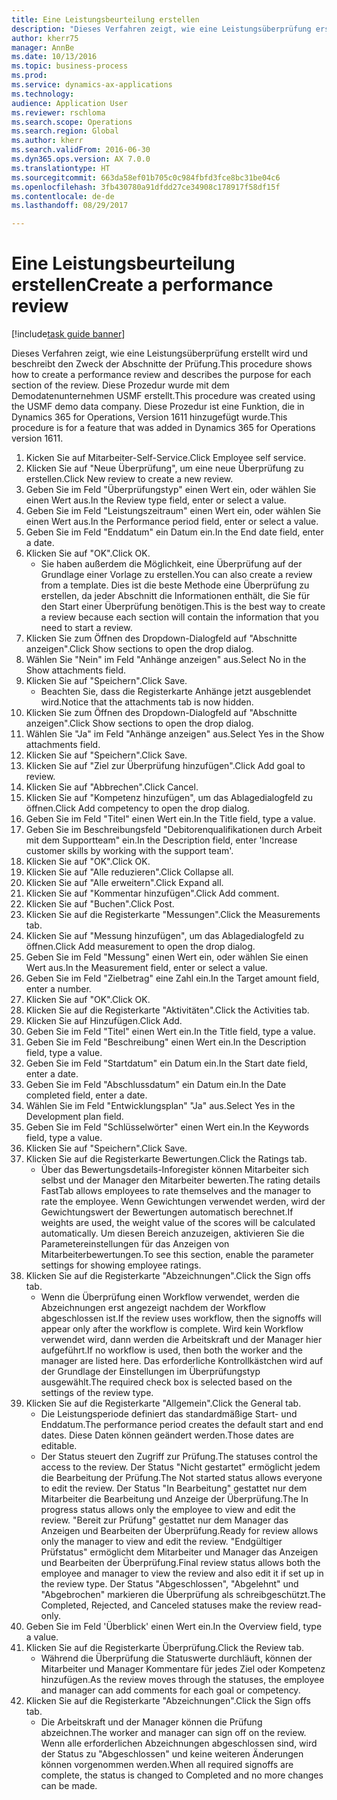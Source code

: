 ```yaml
--- 
title: Eine Leistungsbeurteilung erstellen
description: "Dieses Verfahren zeigt, wie eine Leistungsüberprüfung erstellt wird und beschreibt den Zweck der Abschnitte der Prüfung."
author: kherr75
manager: AnnBe
ms.date: 10/13/2016
ms.topic: business-process
ms.prod: 
ms.service: dynamics-ax-applications
ms.technology: 
audience: Application User
ms.reviewer: rschloma
ms.search.scope: Operations
ms.search.region: Global
ms.author: kherr
ms.search.validFrom: 2016-06-30
ms.dyn365.ops.version: AX 7.0.0
ms.translationtype: HT
ms.sourcegitcommit: 663da58ef01b705c0c984fbfd3fce8bc31be04c6
ms.openlocfilehash: 3fb430780a91dfdd27ce34908c178917f58df15f
ms.contentlocale: de-de
ms.lasthandoff: 08/29/2017

---
```

# <a name="create-a-performance-review"></a><span data-ttu-id="b52dd-103">Eine Leistungsbeurteilung erstellen</span><span class="sxs-lookup"><span data-stu-id="b52dd-103">Create a performance review</span></span>

[!include[task guide banner](../../includes/task-guide-banner.md)]

<span data-ttu-id="b52dd-104">Dieses Verfahren zeigt, wie eine Leistungsüberprüfung erstellt wird und beschreibt den Zweck der Abschnitte der Prüfung.</span><span class="sxs-lookup"><span data-stu-id="b52dd-104">This procedure shows how to create a performance review and describes the purpose for each section of the review.</span></span> <span data-ttu-id="b52dd-105">Diese Prozedur wurde mit dem Demodatenunternehmen USMF erstellt.</span><span class="sxs-lookup"><span data-stu-id="b52dd-105">This procedure was created using the USMF demo data company.</span></span> <span data-ttu-id="b52dd-106">Diese Prozedur ist eine Funktion, die in Dynamics 365 for Operations, Version 1611 hinzugefügt wurde.</span><span class="sxs-lookup"><span data-stu-id="b52dd-106">This procedure is for a feature that was added in Dynamics 365 for Operations version 1611.</span></span>

1. <span data-ttu-id="b52dd-107">Kicken Sie auf Mitarbeiter-Self-Service.</span><span class="sxs-lookup"><span data-stu-id="b52dd-107">Click Employee self service.</span></span>
2. <span data-ttu-id="b52dd-108">Klicken Sie auf "Neue Überprüfung", um eine neue Überprüfung zu erstellen.</span><span class="sxs-lookup"><span data-stu-id="b52dd-108">Click New review to create a new review.</span></span>
3. <span data-ttu-id="b52dd-109">Geben Sie im Feld "Überprüfungstyp" einen Wert ein, oder wählen Sie einen Wert aus.</span><span class="sxs-lookup"><span data-stu-id="b52dd-109">In the Review type field, enter or select a value.</span></span>
4. <span data-ttu-id="b52dd-110">Geben Sie im Feld "Leistungszeitraum" einen Wert ein, oder wählen Sie einen Wert aus.</span><span class="sxs-lookup"><span data-stu-id="b52dd-110">In the Performance period field, enter or select a value.</span></span>
5. <span data-ttu-id="b52dd-111">Geben Sie im Feld "Enddatum" ein Datum ein.</span><span class="sxs-lookup"><span data-stu-id="b52dd-111">In the End date field, enter a date.</span></span>
6. <span data-ttu-id="b52dd-112">Klicken Sie auf "OK".</span><span class="sxs-lookup"><span data-stu-id="b52dd-112">Click OK.</span></span>
    * <span data-ttu-id="b52dd-113">Sie haben außerdem die Möglichkeit, eine Überprüfung auf der Grundlage einer Vorlage zu erstellen.</span><span class="sxs-lookup"><span data-stu-id="b52dd-113">You can also create a review from a template.</span></span> <span data-ttu-id="b52dd-114">Dies ist die beste Methode eine Überprüfung zu erstellen, da jeder Abschnitt die Informationen enthält, die Sie für den Start einer Überprüfung benötigen.</span><span class="sxs-lookup"><span data-stu-id="b52dd-114">This is the best way to create a review because each section will contain the information that you need to start a review.</span></span>  
7. <span data-ttu-id="b52dd-115">Klicken Sie zum Öffnen des Dropdown-Dialogfeld auf "Abschnitte anzeigen".</span><span class="sxs-lookup"><span data-stu-id="b52dd-115">Click Show sections to open the drop dialog.</span></span>
8. <span data-ttu-id="b52dd-116">Wählen Sie "Nein" im Feld "Anhänge anzeigen" aus.</span><span class="sxs-lookup"><span data-stu-id="b52dd-116">Select No in the Show attachments field.</span></span>
9. <span data-ttu-id="b52dd-117">Klicken Sie auf "Speichern".</span><span class="sxs-lookup"><span data-stu-id="b52dd-117">Click Save.</span></span>
    * <span data-ttu-id="b52dd-118">Beachten Sie, dass die Registerkarte Anhänge jetzt ausgeblendet wird.</span><span class="sxs-lookup"><span data-stu-id="b52dd-118">Notice that the attachments tab is now hidden.</span></span>  
10. <span data-ttu-id="b52dd-119">Klicken Sie zum Öffnen des Dropdown-Dialogfeld auf "Abschnitte anzeigen".</span><span class="sxs-lookup"><span data-stu-id="b52dd-119">Click Show sections to open the drop dialog.</span></span>
11. <span data-ttu-id="b52dd-120">Wählen Sie "Ja" im Feld "Anhänge anzeigen" aus.</span><span class="sxs-lookup"><span data-stu-id="b52dd-120">Select Yes in the Show attachments field.</span></span>
12. <span data-ttu-id="b52dd-121">Klicken Sie auf "Speichern".</span><span class="sxs-lookup"><span data-stu-id="b52dd-121">Click Save.</span></span>
13. <span data-ttu-id="b52dd-122">Klicken Sie auf "Ziel zur Überprüfung hinzufügen".</span><span class="sxs-lookup"><span data-stu-id="b52dd-122">Click Add goal to review.</span></span>
14. <span data-ttu-id="b52dd-123">Klicken Sie auf "Abbrechen".</span><span class="sxs-lookup"><span data-stu-id="b52dd-123">Click Cancel.</span></span>
15. <span data-ttu-id="b52dd-124">Klicken Sie auf "Kompetenz hinzufügen", um das Ablagedialogfeld zu öffnen.</span><span class="sxs-lookup"><span data-stu-id="b52dd-124">Click Add competency to open the drop dialog.</span></span>
16. <span data-ttu-id="b52dd-125">Geben Sie im Feld "Titel" einen Wert ein.</span><span class="sxs-lookup"><span data-stu-id="b52dd-125">In the Title field, type a value.</span></span>
17. <span data-ttu-id="b52dd-126">Geben Sie im Beschreibungsfeld "Debitorenqualifikationen durch Arbeit mit dem Supportteam" ein.</span><span class="sxs-lookup"><span data-stu-id="b52dd-126">In the Description field, enter 'Increase customer skills by working with the support team'.</span></span>
18. <span data-ttu-id="b52dd-127">Klicken Sie auf "OK".</span><span class="sxs-lookup"><span data-stu-id="b52dd-127">Click OK.</span></span>
19. <span data-ttu-id="b52dd-128">Klicken Sie auf "Alle reduzieren".</span><span class="sxs-lookup"><span data-stu-id="b52dd-128">Click Collapse all.</span></span>
20. <span data-ttu-id="b52dd-129">Klicken Sie auf "Alle erweitern".</span><span class="sxs-lookup"><span data-stu-id="b52dd-129">Click Expand all.</span></span>
21. <span data-ttu-id="b52dd-130">Klicken Sie auf "Kommentar hinzufügen".</span><span class="sxs-lookup"><span data-stu-id="b52dd-130">Click Add comment.</span></span>
22. <span data-ttu-id="b52dd-131">Klicken Sie auf "Buchen".</span><span class="sxs-lookup"><span data-stu-id="b52dd-131">Click Post.</span></span>
23. <span data-ttu-id="b52dd-132">Klicken Sie auf die Registerkarte "Messungen".</span><span class="sxs-lookup"><span data-stu-id="b52dd-132">Click the Measurements tab.</span></span>
24. <span data-ttu-id="b52dd-133">Klicken Sie auf "Messung hinzufügen", um das Ablagedialogfeld zu öffnen.</span><span class="sxs-lookup"><span data-stu-id="b52dd-133">Click Add measurement to open the drop dialog.</span></span>
25. <span data-ttu-id="b52dd-134">Geben Sie im Feld "Messung" einen Wert ein, oder wählen Sie einen Wert aus.</span><span class="sxs-lookup"><span data-stu-id="b52dd-134">In the Measurement field, enter or select a value.</span></span>
26. <span data-ttu-id="b52dd-135">Geben Sie im Feld "Zielbetrag" eine Zahl ein.</span><span class="sxs-lookup"><span data-stu-id="b52dd-135">In the Target amount field, enter a number.</span></span>
27. <span data-ttu-id="b52dd-136">Klicken Sie auf "OK".</span><span class="sxs-lookup"><span data-stu-id="b52dd-136">Click OK.</span></span>
28. <span data-ttu-id="b52dd-137">Klicken Sie auf die Registerkarte "Aktivitäten".</span><span class="sxs-lookup"><span data-stu-id="b52dd-137">Click the Activities tab.</span></span>
29. <span data-ttu-id="b52dd-138">Klicken Sie auf Hinzufügen.</span><span class="sxs-lookup"><span data-stu-id="b52dd-138">Click Add.</span></span>
30. <span data-ttu-id="b52dd-139">Geben Sie im Feld "Titel" einen Wert ein.</span><span class="sxs-lookup"><span data-stu-id="b52dd-139">In the Title field, type a value.</span></span>
31. <span data-ttu-id="b52dd-140">Geben Sie im Feld "Beschreibung" einen Wert ein.</span><span class="sxs-lookup"><span data-stu-id="b52dd-140">In the Description field, type a value.</span></span>
32. <span data-ttu-id="b52dd-141">Geben Sie im Feld "Startdatum" ein Datum ein.</span><span class="sxs-lookup"><span data-stu-id="b52dd-141">In the Start date field, enter a date.</span></span>
33. <span data-ttu-id="b52dd-142">Geben Sie im Feld "Abschlussdatum" ein Datum ein.</span><span class="sxs-lookup"><span data-stu-id="b52dd-142">In the Date completed field, enter a date.</span></span>
34. <span data-ttu-id="b52dd-143">Wählen Sie im Feld "Entwicklungsplan" "Ja" aus.</span><span class="sxs-lookup"><span data-stu-id="b52dd-143">Select Yes in the Development plan field.</span></span>
35. <span data-ttu-id="b52dd-144">Geben Sie im Feld "Schlüsselwörter" einen Wert ein.</span><span class="sxs-lookup"><span data-stu-id="b52dd-144">In the Keywords field, type a value.</span></span>
36. <span data-ttu-id="b52dd-145">Klicken Sie auf "Speichern".</span><span class="sxs-lookup"><span data-stu-id="b52dd-145">Click Save.</span></span>
37. <span data-ttu-id="b52dd-146">Klicken Sie auf die Registerkarte Bewertungen.</span><span class="sxs-lookup"><span data-stu-id="b52dd-146">Click the Ratings tab.</span></span>
    * <span data-ttu-id="b52dd-147">Über das Bewertungsdetails-Inforegister können Mitarbeiter sich selbst und der Manager den Mitarbeiter bewerten.</span><span class="sxs-lookup"><span data-stu-id="b52dd-147">The rating details FastTab allows employees to rate themselves and the manager to rate the employee.</span></span> <span data-ttu-id="b52dd-148">Wenn Gewichtungen verwendet werden, wird der Gewichtungswert der Bewertungen automatisch berechnet.</span><span class="sxs-lookup"><span data-stu-id="b52dd-148">If weights are used, the weight value of the scores will be calculated automatically.</span></span>    <span data-ttu-id="b52dd-149">Um diesen Bereich anzuzeigen, aktivieren Sie die Parametereinstellungen für das Anzeigen von Mitarbeiterbewertungen.</span><span class="sxs-lookup"><span data-stu-id="b52dd-149">To see this section, enable the parameter settings for showing employee ratings.</span></span>  
38. <span data-ttu-id="b52dd-150">Klicken Sie auf die Registerkarte "Abzeichnungen".</span><span class="sxs-lookup"><span data-stu-id="b52dd-150">Click the Sign offs tab.</span></span>
    * <span data-ttu-id="b52dd-151">Wenn die Überprüfung einen Workflow verwendet, werden die Abzeichnungen erst angezeigt nachdem der Workflow abgeschlossen ist.</span><span class="sxs-lookup"><span data-stu-id="b52dd-151">If the review uses workflow, then the signoffs will appear only after the workflow is complete.</span></span> <span data-ttu-id="b52dd-152">Wird kein Workflow verwendet wird, dann werden die Arbeitskraft und der Manager hier aufgeführt.</span><span class="sxs-lookup"><span data-stu-id="b52dd-152">If no workflow is used, then both the worker and the manager are listed here.</span></span> <span data-ttu-id="b52dd-153">Das erforderliche Kontrollkästchen wird auf der Grundlage der Einstellungen im Überprüfungstyp ausgewählt.</span><span class="sxs-lookup"><span data-stu-id="b52dd-153">The required check box is selected based on the settings of the review type.</span></span>  
39. <span data-ttu-id="b52dd-154">Klicken Sie auf die Registerkarte "Allgemein".</span><span class="sxs-lookup"><span data-stu-id="b52dd-154">Click the General tab.</span></span>
    * <span data-ttu-id="b52dd-155">Die Leistungsperiode definiert das standardmäßige Start- und Enddatum.</span><span class="sxs-lookup"><span data-stu-id="b52dd-155">The performance period creates the default start and end dates.</span></span> <span data-ttu-id="b52dd-156">Diese Daten können geändert werden.</span><span class="sxs-lookup"><span data-stu-id="b52dd-156">Those dates are editable.</span></span>  
    * <span data-ttu-id="b52dd-157">Der Status steuert den Zugriff zur Prüfung.</span><span class="sxs-lookup"><span data-stu-id="b52dd-157">The statuses control the access to the review.</span></span> <span data-ttu-id="b52dd-158">Der Status "Nicht gestartet" ermöglicht jedem die Bearbeitung der Prüfung.</span><span class="sxs-lookup"><span data-stu-id="b52dd-158">The Not started status allows everyone to edit the review.</span></span> <span data-ttu-id="b52dd-159">Der Status "In Bearbeitung" gestattet nur dem Mitarbeiter die Bearbeitung und Anzeige der Überprüfung.</span><span class="sxs-lookup"><span data-stu-id="b52dd-159">The In progress status allows only the employee to view and edit the review.</span></span> <span data-ttu-id="b52dd-160">"Bereit zur Prüfung" gestattet nur dem Manager das Anzeigen und Bearbeiten der Überprüfung.</span><span class="sxs-lookup"><span data-stu-id="b52dd-160">Ready for review allows only the manager to view and edit the review.</span></span> <span data-ttu-id="b52dd-161">"Endgültiger Prüfstatus" ermöglicht dem Mitarbeiter und Manager das Anzeigen und Bearbeiten der Überprüfung.</span><span class="sxs-lookup"><span data-stu-id="b52dd-161">Final review status allows both the employee and manager to view the review and also edit it if set up in the review type.</span></span> <span data-ttu-id="b52dd-162">Der Status "Abgeschlossen", "Abgelehnt" und "Abgebrochen" markieren die Überprüfung als schreibgeschützt.</span><span class="sxs-lookup"><span data-stu-id="b52dd-162">The Completed, Rejected, and Canceled statuses make the review read-only.</span></span>  
40. <span data-ttu-id="b52dd-163">Geben Sie im Feld 'Überblick' einen Wert ein.</span><span class="sxs-lookup"><span data-stu-id="b52dd-163">In the Overview field, type a value.</span></span>
41. <span data-ttu-id="b52dd-164">Klicken Sie auf die Registerkarte Überprüfung.</span><span class="sxs-lookup"><span data-stu-id="b52dd-164">Click the Review tab.</span></span>
    * <span data-ttu-id="b52dd-165">Während die Überprüfung die Statuswerte durchläuft, können der Mitarbeiter und Manager Kommentare für jedes Ziel oder Kompetenz hinzufügen.</span><span class="sxs-lookup"><span data-stu-id="b52dd-165">As the review moves through the statuses, the employee and manager can add comments for each goal or competency.</span></span>  
42. <span data-ttu-id="b52dd-166">Klicken Sie auf die Registerkarte "Abzeichnungen".</span><span class="sxs-lookup"><span data-stu-id="b52dd-166">Click the Sign offs tab.</span></span>
    * <span data-ttu-id="b52dd-167">Die Arbeitskraft und der Manager können die Prüfung abzeichnen.</span><span class="sxs-lookup"><span data-stu-id="b52dd-167">The worker and manager can sign off on the review.</span></span> <span data-ttu-id="b52dd-168">Wenn alle erforderlichen Abzeichnungen abgeschlossen sind, wird der Status zu "Abgeschlossen" und keine weiteren Änderungen können vorgenommen werden.</span><span class="sxs-lookup"><span data-stu-id="b52dd-168">When all required signoffs are complete, the status is changed to Completed and no more changes can be made.</span></span>  


